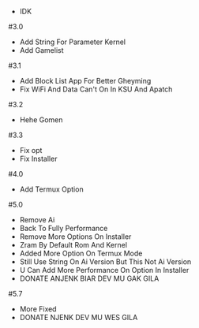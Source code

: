 - IDK

#3.0
- Add String For Parameter Kernel
- Add Gamelist

#3.1
- Add Block List App For Better Gheyming
- Fix WiFi And Data Can't On In KSU And Apatch

#3.2
- Hehe Gomen

#3.3
- Fix opt
- Fix Installer 

#4.0
- Add Termux Option

#5.0
- Remove Ai
- Back To Fully Performance
- Remove More Options On Installer
- Zram By Default Rom And Kernel
- Added More Option On Termux Mode
- Still Use String On Ai Version But This Not Ai Version
- U Can Add More Performance On Option In Installer
- DONATE ANJENK BIAR DEV MU GAK GILA

#5.7
- More Fixed
- DONATE NJENK DEV MU WES GILA
